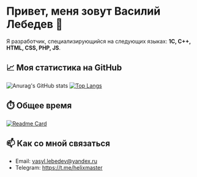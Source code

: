# Привет, меня зовут Василий Лебедев 👋

Я разработчик, специализирующийся на следующих языках: **1С, C++, HTML, CSS, PHP, JS**.

## 📈 Моя статистика на GitHub

![Anurag's GitHub stats](https://github-readme-stats.vercel.app/api?username=v-lebedev&theme=midnight-purple&show_icons=true)
[![Top Langs](https://github-readme-stats.vercel.app/api/top-langs/?username=v-lebedev&theme=midnight-purple&layout=donut)](https://github.com/anuraghazra/github-readme-stats)

## ⏱️ Общее время

[![Readme Card](https://github-readme-stats.vercel.app/api/pin/?username=v-lebedev&theme=midnight-purple&repo=github-readme-stats)](https://github.com/anuraghazra/github-readme-stats)

## 📫 Как со мной связаться

- Email: vasyl.lebedev@yandex.ru
- Telegram: https://t.me/helixmaster
